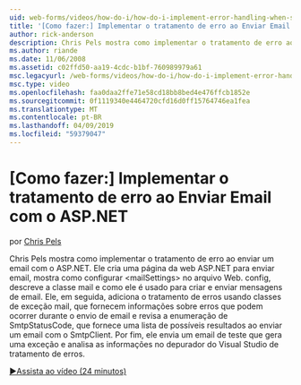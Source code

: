 ```yaml
---
uid: web-forms/videos/how-do-i/how-do-i-implement-error-handling-when-sending-email-with-aspnet
title: '[Como fazer:] Implementar o tratamento de erro ao Enviar Email com o ASP.NET | Microsoft Docs'
author: rick-anderson
description: Chris Pels mostra como implementar o tratamento de erro ao enviar um email com o ASP.NET. Ele cria uma página da web ASP.NET para enviar email, mostra como configurar o & lt....
ms.author: riande
ms.date: 11/06/2008
ms.assetid: c02ffd50-aa19-4cdc-b1bf-760989979a61
msc.legacyurl: /web-forms/videos/how-do-i/how-do-i-implement-error-handling-when-sending-email-with-aspnet
msc.type: video
ms.openlocfilehash: faa0daa2ffe71e58cd18bb8bed4e476ffcb1852e
ms.sourcegitcommit: 0f1119340e4464720cfd16d0ff15764746ea1fea
ms.translationtype: MT
ms.contentlocale: pt-BR
ms.lasthandoff: 04/09/2019
ms.locfileid: "59379047"
---
```

# <a name="how-do-i-implement-error-handling-when-sending-email-with-aspnet"></a>[Como fazer:] Implementar o tratamento de erro ao Enviar Email com o ASP.NET

por [Chris Pels](https://twitter.com/chrispels)

Chris Pels mostra como implementar o tratamento de erro ao enviar um email com o ASP.NET. Ele cria uma página da web ASP.NET para enviar email, mostra como configurar &lt;mailSettings&gt; no arquivo Web. config, descreve a classe mail e como ele é usado para criar e enviar mensagens de email. Ele, em seguida, adiciona o tratamento de erros usando classes de exceção mail, que fornecem informações sobre erros que podem ocorrer durante o envio de email e revisa a enumeração de SmtpStatusCode, que fornece uma lista de possíveis resultados ao enviar um email com o SmtpClient. Por fim, ele envia um email de teste que gera uma exceção e analisa as informações no depurador do Visual Studio de tratamento de erros.

[&#9654;Assista ao vídeo (24 minutos)](https://channel9.msdn.com/Blogs/ASP-NET-Site-Videos/how-do-i-implement-error-handling-when-sending-email-with-aspnet)
